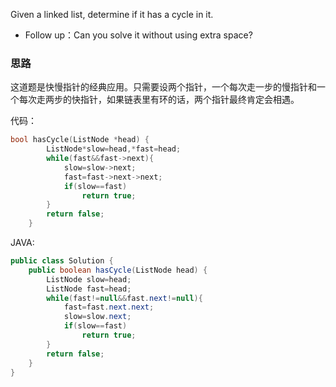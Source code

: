 Given a linked list, determine if it has a cycle in it.  

- Follow up：Can you solve it without using extra space? 


### 思路

这道题是快慢指针的经典应用。只需要设两个指针，一个每次走一步的慢指针和一个每次走两步的快指针，如果链表里有环的话，两个指针最终肯定会相遇。

代码：

```C++
bool hasCycle(ListNode *head) {
        ListNode*slow=head,*fast=head;
        while(fast&&fast->next){
            slow=slow->next;
            fast=fast->next->next;
            if(slow==fast)
                return true;
        }
        return false;
    }
```

JAVA:

```java
public class Solution {
    public boolean hasCycle(ListNode head) {
        ListNode slow=head;
        ListNode fast=head;
        while(fast!=null&&fast.next!=null){
            fast=fast.next.next;
            slow=slow.next;
            if(slow==fast)
                return true;
        }
        return false;        
    }
}
```
